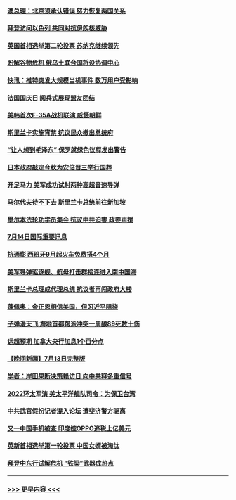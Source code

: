#### [澳总理：北京须承认错误 努力恢复两国关系](../pages/prog202/a103479406.md?t=07150601) 
#### [拜登访问以色列 共同对抗伊朗核威胁](../pages/prog202/a103479345.md?t=07150601) 
#### [英国首相选举第二轮投票 苏纳克继续领先](../pages/prog202/a103479335.md?t=07150601) 
#### [盼解谷物危机 俄乌土联合国将设协调中心](../pages/prog202/a103479343.md?t=07150601) 
#### [快讯：推特突发大规模当机事件 数万用户受影响](../pages/prog202/a103479331.md?t=07150601) 
#### [法国国庆日 阅兵式展现盟友团结](../pages/prog202/a103479333.md?t=07150601) 
#### [美韩首次F-35A战机联演 威慑朝鲜](../pages/prog202/a103479340.md?t=07150601) 
#### [斯里兰卡实施宵禁 抗议民众撤出总统府](../pages/prog202/a103479337.md?t=07150601) 
#### [“让人想到毛泽东” 保罗就绿色议程发出警告](../pages/prog202/a103479066.md?t=07150601) 
#### [日本政府敲定今秋为安倍晋三举行国葬](../pages/prog202/a103479020.md?t=07150601) 
#### [开足马力 美军成功试射两种高超音速导弹](../pages/prog202/a103479071.md?t=07150601) 
#### [马尔代夫待不下去 斯里兰卡总统前往新加坡](../pages/prog202/a103479057.md?t=07150601) 
#### [墨尔本法轮功学员集会 抗议中共迫害 政要声援](../pages/prog202/a103479031.md?t=07150601) 
#### [7月14日国际重要讯息](../pages/prog202/a103479027.md?t=07150601) 
#### [抗通膨 西班牙9月起火车免费搭4个月](../pages/prog202/a103479007.md?t=07150601) 
#### [美军导弹驱逐舰、航母打击群接连进入南中国海](../pages/prog202/a103478992.md?t=07150601) 
#### [斯里兰卡总理成代理总统 抗议者再闯政府大楼](../pages/prog202/a103478940.md?t=07150601) 
#### [蓬佩奥：金正恩相信美国，但习近平阻挠](../pages/prog202/a103478928.md?t=07150601) 
#### [子弹漫天飞 海地首都帮派冲突一周酿89死数十伤](../pages/prog202/a103478901.md?t=07150601) 
#### [远超预期 加拿大央行加息1个百分点](../pages/prog202/a103478855.md?t=07150601) 
#### [【晚间新闻】7月13日完整版](../pages/prog202/a103478796.md?t=07150601) 
#### [学者：岸田果断决策赖访日 向中共释多重信号](../pages/prog202/a103478860.md?t=07150601) 
#### [2022环太军演 美太平洋舰队司令：为保卫台湾](../pages/prog202/a103478842.md?t=07150601) 
#### [中共武官假扮记者混入论坛 遭斐济警方驱离](../pages/prog202/a103478844.md?t=07150601) 
#### [又一中国手机被查 印度控OPPO逃税上亿美元](../pages/prog202/a103478735.md?t=07150601) 
#### [英新首相选举第一轮投票 中国女婿被淘汰](../pages/prog202/a103478737.md?t=07150601) 
#### [拜登中东行试解危机 “铁梁”武器成热点](../pages/prog202/a103478743.md?t=07150601) 

----
#### [ >>> 更早内容 <<< ](../indexes/prog202-earlier.md)
